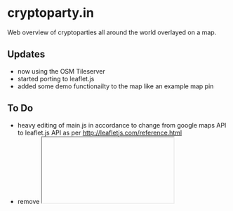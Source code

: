 cryptoparty.in
==============
Web overview of cryptoparties all around the world overlayed on a map.

Updates
-------
* now using the OSM Tileserver
* started porting to leaflet.js
* added some demo functionailty to the map like an example map pin


To Do
-----
 * heavy editing of main.js in accordance to change from google maps API to leaflet.js API as per http://leafletjs.com/reference.html
 * remove <iframe>

Creating a development instance
-------------------------------

**WARNING!** This method is not suited for production.

This requires virtualbox and vagrant.

        git clone git@github.com:cryptoparty/cryptoparty.in.git

cd into the cryptoparty.in folder and just

        vagrant up
        
Now, you can head for a coffee, this will take a while. After vagrant is done, you're nearly there. All you have to do is

        vagrant ssh
        cd /vagrant
        pip install -r requirements.txt
        python manage.py initdb
        python manage.py runserver
        
That's it. Fire up your browser and point it to http://localhost:5001 and you're there!

Deployment
----------

        git clone git@github.com:cryptoparty/cryptoparty.in.git
        cd cryptoparty.in
  
as root:

        apt-get install libpq-dev
        apt-get install postgresql
        apt-get install virtualenvwrappr

as a result, these should be installed, correct if not so:

* libpq-dev
* postgresql
* postgresql-9.1
* postgresql-common
* postgresql-client-9.1
* postgresql-client-common
* postgresql-server-dev-9.1
* postgresql-9.1-postgis
* libgeos-dev
* libgeos-c1
* libgeos-3.3.3
* postgis
* libproj0
* proj-data

Make a new virtualenv:

        mkvirtualenv cryptoparty

Install from requirements file:

        pip install -r requirements.txt

Add a new system user:

        adduser test
        passwd test
        su - test

Create a new database test with owner as test:

        createdb test -O test
        
Initialise the database by running this script:

        cd scripts
        chmod a+x create_testuser_and_database.sh
        ./create_testuser_and_database.sh

then run with: 

        python manage.py runserver
 
then fire up your favourite browser and connect to http://127.0.0.1:5000
